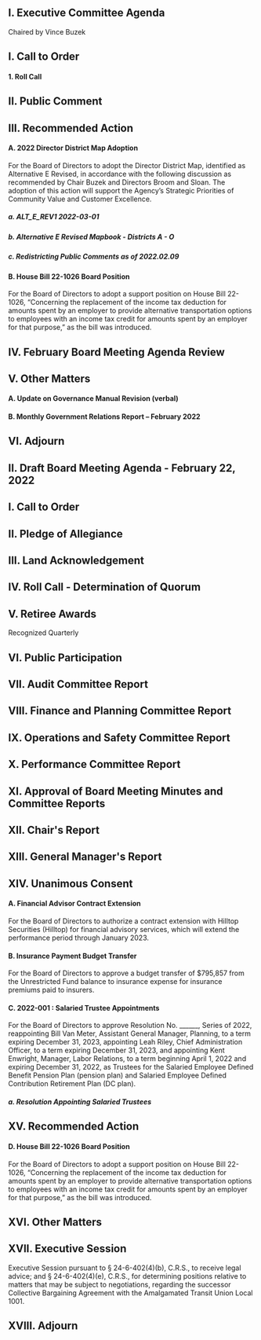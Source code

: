 ## I. Executive Committee Agenda

Chaired by Vince Buzek

## I. Call to Order

#### 1. Roll Call

## II. Public Comment

## III. Recommended Action

#### A. 2022 Director District Map Adoption

For the Board of Directors to adopt the Director District Map, identified as Alternative E Revised, in accordance with the following discussion as recommended by Chair Buzek and Directors Broom and Sloan. The adoption of this action will support the Agency’s Strategic Priorities of Community Value and Customer Excellence.

##### a. ALT_E_REV1 2022-03-01

##### b. Alternative E Revised Mapbook - Districts A - O

##### c. Redistricting Public Comments as of 2022.02.09

#### B. House Bill 22-1026 Board Position

For the Board of Directors to adopt a support position on House Bill 22-1026, “Concerning the replacement of the income tax deduction for amounts spent by an employer to provide alternative transportation options to employees with an income tax credit for amounts spent by an employer for that purpose,” as the bill was introduced.

## IV. February Board Meeting Agenda Review

## V. Other Matters

#### A. Update on Governance Manual Revision (verbal)

#### B. Monthly Government Relations Report – February 2022

## VI. Adjourn

## II. Draft Board Meeting Agenda - February 22, 2022

## I. Call to Order

## II. Pledge of Allegiance

## III. Land Acknowledgement

## IV. Roll Call - Determination of Quorum

## V. Retiree Awards

Recognized Quarterly

## VI. Public Participation

## VII. Audit Committee Report

## VIII. Finance and Planning Committee Report

## IX. Operations and Safety Committee Report

## X. Performance Committee Report

## XI. Approval of Board Meeting Minutes and Committee Reports

## XII. Chair's Report

## XIII. General Manager's Report

## XIV. Unanimous Consent

#### A. Financial Advisor Contract Extension

For the Board of Directors to authorize a contract extension with Hilltop Securities (Hilltop) for financial advisory services, which will extend the performance period through January 2023.

#### B. Insurance Payment Budget Transfer

For the Board of Directors to approve a budget transfer of $795,857 from the Unrestricted Fund balance to insurance expense for insurance premiums paid to insurers.

#### C. 2022-001 : Salaried Trustee Appointments

For the Board of Directors to approve Resolution No. ______, Series of 2022, reappointing Bill Van Meter, Assistant General Manager, Planning, to a term expiring December 31, 2023, appointing Leah Riley, Chief Administration Officer, to a term expiring December 31, 2023, and appointing Kent Enwright, Manager, Labor Relations, to a term beginning April 1, 2022 and expiring December 31, 2022, as Trustees for the Salaried Employee Defined Benefit Pension Plan (pension plan) and Salaried Employee Defined Contribution Retirement Plan (DC plan).

##### a. Resolution Appointing Salaried Trustees

## XV. Recommended Action

#### D. House Bill 22-1026 Board Position

For the Board of Directors to adopt a support position on House Bill 22-1026, “Concerning the replacement of the income tax deduction for amounts spent by an employer to provide alternative transportation options to employees with an income tax credit for amounts spent by an employer for that purpose,” as the bill was introduced.

## XVI. Other Matters

## XVII. Executive Session

Executive Session pursuant to § 24-6-402(4)(b), C.R.S., to receive legal advice; and § 24-6-402(4)(e), C.R.S., for determining positions relative to matters that may be subject to negotiations, regarding the successor Collective Bargaining Agreement with the Amalgamated Transit Union Local 1001.

## XVIII. Adjourn